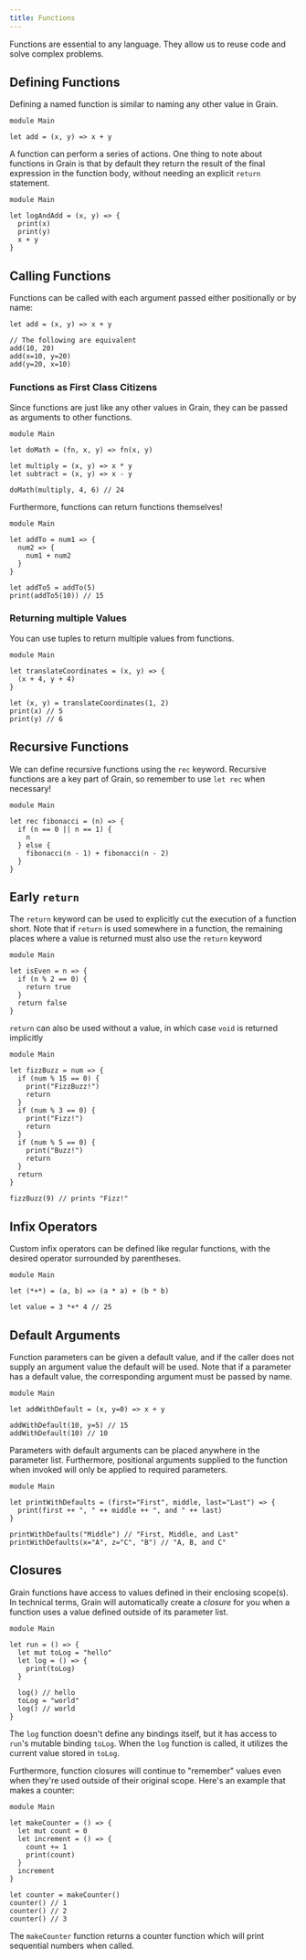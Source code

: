 ```yaml
---
title: Functions
---
```


Functions are essential to any language. They allow us to reuse code and solve complex problems.

## Defining Functions

Defining a named function is similar to naming any other value in Grain.

```grain
module Main

let add = (x, y) => x + y
```

A function can perform a series of actions. One thing to note about functions in Grain is that by default they return the result of the final expression in the function body, without needing an explicit `return` statement.

```grain
module Main

let logAndAdd = (x, y) => {
  print(x)
  print(y)
  x + y
}
```

## Calling Functions

Functions can be called with each argument passed either positionally or by name:

```grain
let add = (x, y) => x + y

// The following are equivalent
add(10, 20)
add(x=10, y=20)
add(y=20, x=10)
```

### Functions as First Class Citizens

Since functions are just like any other values in Grain, they can be passed as arguments to other functions.

```grain
module Main

let doMath = (fn, x, y) => fn(x, y)

let multiply = (x, y) => x * y
let subtract = (x, y) => x - y

doMath(multiply, 4, 6) // 24
```

Furthermore, functions can return functions themselves!

```grain
module Main

let addTo = num1 => {
  num2 => {
    num1 + num2
  }
}

let addTo5 = addTo(5)
print(addTo5(10)) // 15
```

### Returning multiple Values

You can use tuples to return multiple values from functions.

```grain
module Main

let translateCoordinates = (x, y) => {
  (x + 4, y + 4)
}

let (x, y) = translateCoordinates(1, 2)
print(x) // 5
print(y) // 6
```

## Recursive Functions

We can define recursive functions using the `rec` keyword. Recursive functions are a key part of Grain, so remember to use `let rec` when necessary!

```grain
module Main

let rec fibonacci = (n) => {
  if (n == 0 || n == 1) {
    n
  } else {
    fibonacci(n - 1) + fibonacci(n - 2)
  }
}
```

## Early `return`

The `return` keyword can be used to explicitly cut the execution of a function short. Note that if `return` is used somewhere in a function, the remaining places where a value is returned must also use the `return` keyword

```grain
module Main

let isEven = n => {
  if (n % 2 == 0) {
    return true
  }
  return false
}

```

`return` can also be used without a value, in which case `void` is returned implicitly

```grain
module Main

let fizzBuzz = num => {
  if (num % 15 == 0) {
    print("FizzBuzz!")
    return
  }
  if (num % 3 == 0) {
    print("Fizz!")
    return
  }
  if (num % 5 == 0) {
    print("Buzz!")
    return
  }
  return
}

fizzBuzz(9) // prints "Fizz!"
```

## Infix Operators

Custom infix operators can be defined like regular functions, with the desired operator surrounded by parentheses.

```grain
module Main

let (*+*) = (a, b) => (a * a) + (b * b)

let value = 3 *+* 4 // 25
```

## Default Arguments

Function parameters can be given a default value, and if the caller does not supply an argument value the default will be used. Note that if a parameter has a default value, the corresponding argument must be passed by name.

```grain
module Main

let addWithDefault = (x, y=0) => x + y

addWithDefault(10, y=5) // 15
addWithDefault(10) // 10
```

Parameters with default arguments can be placed anywhere in the parameter list. Furthermore, positional arguments supplied to the function when invoked will only be applied to required parameters.

```grain
module Main

let printWithDefaults = (first="First", middle, last="Last") => {
  print(first ++ ", " ++ middle ++ ", and " ++ last)
}

printWithDefaults("Middle") // "First, Middle, and Last"
printWithDefaults(x="A", z="C", "B") // "A, B, and C"
```

## Closures

Grain functions have access to values defined in their enclosing scope(s). In technical terms, Grain will automatically create a _closure_ for you when a function uses a value defined outside of its parameter list.

```grain
module Main

let run = () => {
  let mut toLog = "hello"
  let log = () => {
    print(toLog)
  }

  log() // hello
  toLog = "world"
  log() // world
}
```

The `log` function doesn't define any bindings itself, but it has access to `run`'s mutable binding `toLog`. When the `log` function is called, it utilizes the current value stored in `toLog`.

Furthermore, function closures will continue to "remember" values even when they're used outside of their original scope. Here's an example that makes a counter:

```grain
module Main

let makeCounter = () => {
  let mut count = 0
  let increment = () => {
    count += 1
    print(count)
  }
  increment
}

let counter = makeCounter()
counter() // 1
counter() // 2
counter() // 3
```

The `makeCounter` function returns a counter function which will print sequential numbers when called.
